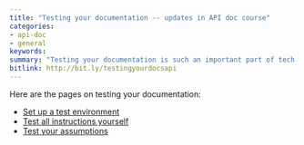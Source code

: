 ```yaml
---
title: "Testing your documentation -- updates in API doc course"
categories:
- api-doc
- general
keywords:
summary: "Testing your documentation is such an important part of tech writing that I decided to expand the sections on testing docs in my API doc course. I actually grouped these pages into their own section, amplifying the content with more detail and better organization."
bitlink: http://bit.ly/testingyourdocsapi
---
```


Here are the pages on testing your documentation:

* [Set up a test environment](http://idratherbewriting.com/learnapidoc/testingdocs_test_environment.html)
* [Test all instructions yourself](http://idratherbewriting.com/learnapidoc/testingdocs_test_your_instructions.html)
* [Test your assumptions](http://idratherbewriting.com/learnapidoc/testingdocs_testing_assumptions.html)
